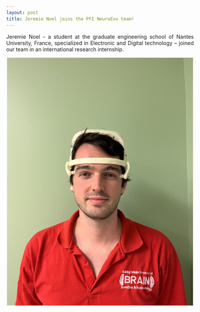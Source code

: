 ```yaml
---
layout: post
title: Jeremie Noel joins the PFI NeuroExo team!
---
```


<p align="justify"> 
Jeremie Noel - a student at the graduate engineering school of Nantes University, France, specialized in Electronic and Digital technology – joined our team in an international research internship. </p>

<div style="text-align:center"><img src="/photos/Jeremie_NeuroExo.jpg" width="500" /></div>
